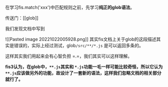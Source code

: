 在学习fis.match('xxx')中匹配规则之前，先学习**纯正的glob语法**。

传送门：[[glob]]

我们发现文档中写到

![[Pasted image 20221022005928.png]]
其实fis文档上关于glob的这段描述其实是错误的，实际上经过测试，glob`/src/**/*.js` 是可以返回多条的。

这样其实我们用起来会有心智负担 =.=，我们其实可以这样理解。

**fis3认为，在glob中，`**.js`其实和 `*.js`功能一毛一样可能比较奇怪，所以它认为`**.js`应该做另外的功能，故设计了一套新的语法，这样我们忽略文档的相关部分就行了。**


